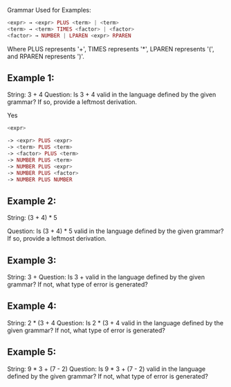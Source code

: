
Grammar Used for Examples:
```php
<expr> → <expr> PLUS <term> | <term>
<term> → <term> TIMES <factor> | <factor>
<factor> → NUMBER | LPAREN <expr> RPAREN
```
Where PLUS represents '+', TIMES represents '*', LPAREN represents '(', and RPAREN represents ')'.

## Example 1:

String: 3 + 4
Question: Is 3 + 4 valid in the language defined by the given grammar? If so, provide a leftmost derivation.

Yes

```php
<expr>

-> <expr> PLUS <expr>
-> <term> PLUS <term>
-> <factor> PLUS <term>
-> NUMBER PLUS <term>
-> NUMBER PLUS <expr>
-> NUMBER PLUS <factor>
-> NUMBER PLUS NUMBER

```


## Example 2:
String: (3 + 4) * 5


Question: Is (3 + 4) * 5 valid in the language defined by the given grammar? If so, provide a leftmost derivation.


## Example 3:


String: 3 +
Question: Is 3 + valid in the language defined by the given grammar? If not, what type of error is generated?


## Example 4:


String: 2 * (3 + 4
Question: Is 2 * (3 + 4 valid in the language defined by the given grammar? If not, what type of error is generated?


## Example 5:


String: 9 * 3 + (7 - 2)
Question: Is 9 * 3 + (7 - 2) valid in the language defined by the given grammar? If not, what type of error is generated?